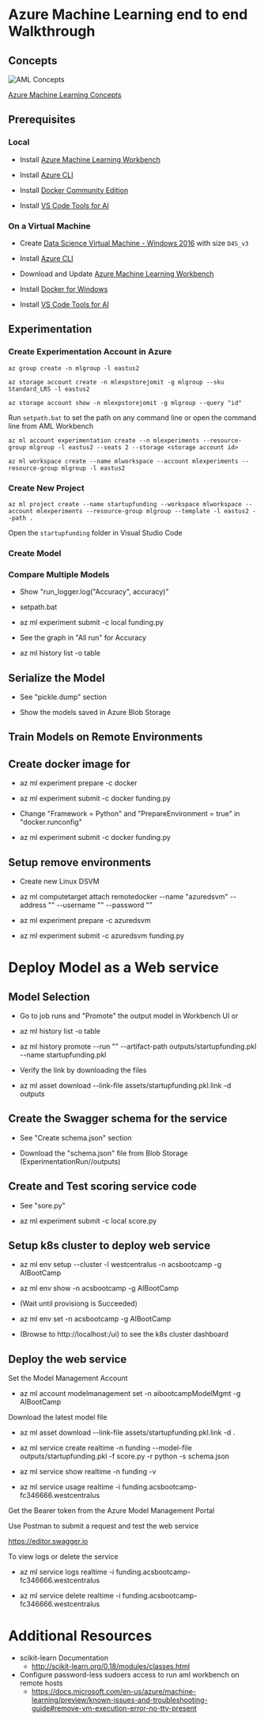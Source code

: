 # Azure Machine Learning end to end Walkthrough

## Concepts

![AML Concepts](https://raw.githubusercontent.com/jomit/AITrials/master/aml/img/hierarchy.png)

[Azure Machine Learning Concepts](https://docs.microsoft.com/en-us/azure/machine-learning/preview/overview-general-concepts)

## Prerequisites

### Local

- Install [Azure Machine Learning Workbench](https://docs.microsoft.com/en-us/azure/machine-learning/preview/quickstart-installation#install-azure-machine-learning-workbench-on-windows)

- Install [Azure CLI](https://docs.microsoft.com/en-us/cli/azure/install-azure-cli?view=azure-cli-latest)

- Install [Docker Community Edition](https://www.docker.com/community-edition#/download)

- Install [VS Code Tools for AI](https://marketplace.visualstudio.com/items?itemName=ms-toolsai.vscode-ai#overview)

### On a Virtual Machine

- Create [Data Science Virtual Machine - Windows 2016](https://azuremarketplace.microsoft.com/en-us/marketplace/apps/microsoft-ads.windows-data-science-vm)  with size `D4S_v3`

- Install [Azure CLI](https://docs.microsoft.com/en-us/cli/azure/install-azure-cli?view=azure-cli-latest)

- Download and Update [Azure Machine Learning Workbench](https://aka.ms/azureml-wb-msi)

- Install [Docker for Windows](https://download.docker.com/win/stable/Docker%20for%20Windows%20Installer.exe)

- Install [VS Code Tools for AI](https://marketplace.visualstudio.com/items?itemName=ms-toolsai.vscode-ai#overview)

## Experimentation

### Create Experimentation Account in Azure

`az group create -n mlgroup -l eastus2`

`az storage account create -n mlexpstorejomit -g mlgroup --sku Standard_LRS -l eastus2`

`az storage account show -n mlexpstorejomit -g mlgroup --query "id"`

Run `setpath.bat` to set the path on any command line or open the command line from AML Workbench

`az ml account experimentation create --n mlexperiments --resource-group mlgroup -l eastus2 --seats 2 --storage <storage account id>`

`az ml workspace create --name mlworkspace --account mlexperiments --resource-group mlgroup -l eastus2`

### Create New Project

`az ml project create --name startupfunding --workspace mlworkspace --account mlexperiments --resource-group mlgroup --template -l eastus2 --path .`

Open the `startupfunding` folder in Visual Studio Code

### Create Model

### Compare Multiple Models

- Show "run_logger.log("Accuracy", accuracy)"

- setpath.bat

- az ml experiment submit -c local funding.py

- See the graph in "All run" for Accuracy

- az ml history list -o table

## Serialize the Model

- See "pickle.dump" section

- Show the models saved in Azure Blob Storage


## Train Models on Remote Environments

## Create docker image for 

- az ml experiment prepare -c docker

- az ml experiment submit -c docker funding.py

- Change "Framework = Python" and "PrepareEnvironment = true" in "docker.runconfig"

- az ml experiment submit -c docker funding.py

## Setup remove environments

- Create new Linux DSVM

- az ml computetarget attach remotedocker --name "azuredsvm" --address "<IP Address>" --username "<username>" --password "<password>"

- az ml experiment prepare -c azuredsvm

- az ml experiment submit -c azuredsvm funding.py


# Deploy Model as a Web service

## Model Selection

- Go to job runs and "Promote" the output model in Workbench UI or
 
- az ml history list -o table

- az ml history promote --run "<runid>" --artifact-path outputs/startupfunding.pkl --name startupfunding.pkl 

- Verify the link by downloading the files

- az ml asset download --link-file assets/startupfunding.pkl.link -d outputs

## Create the Swagger schema for the service

- See "Create schema.json" section

- Download the "schema.json" file from Blob Storage (ExperimentationRun/<RunId>/outputs)

## Create and Test scoring service code

- See "sore.py"

- az ml experiment submit -c local score.py

## Setup k8s cluster to deploy web service

- az ml env setup --cluster -l westcentralus -n acsbootcamp -g AIBootCamp

- az ml env show -n acsbootcamp -g AIBootCamp

- (Wait until provisiong is Succeeded)

- az ml env set -n acsbootcamp -g AIBootCamp

- (Browse to http://localhost:<port>/ui) to see the k8s cluster dashboard

## Deploy the web service

Set the Model Management Account

- az ml account modelmanagement set -n aibootcampModelMgmt -g AIBootCamp

Download the latest model file

- az ml asset download --link-file assets/startupfunding.pkl.link -d .

- az ml service create realtime -n funding --model-file outputs/startupfunding.pkl -f score.py -r python -s schema.json

- az ml service show realtime -n funding -v

- az ml service usage realtime -i funding.acsbootcamp-fc346666.westcentralus

Get the Bearer token from the Azure Model Management Portal

Use Postman to submit a request and test the web service

https://editor.swagger.io


To view logs or delete the service

- az ml service logs realtime -i funding.acsbootcamp-fc346666.westcentralus

- az ml service delete realtime -i funding.acsbootcamp-fc346666.westcentralus


# Additional Resources

- scikit-learn Documentation
    - http://scikit-learn.org/0.18/modules/classes.html
- Configure password-less sudoers access to run aml workbench on remote hosts
    - https://docs.microsoft.com/en-us/azure/machine-learning/preview/known-issues-and-troubleshooting-guide#remove-vm-execution-error-no-tty-present